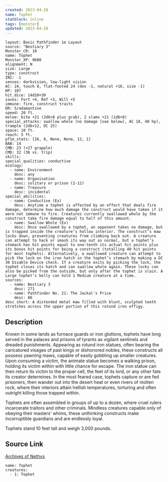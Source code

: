 ```yaml
---
created: 2023-04-28
name: Tophet
statblock: inline
tags: [monster]
updated: 2023-04-28
---
```

```statblock
layout: Basic Pathfinder 1e Layout
source: "Bestiary 3"
Monster_CR: 10
name: Tophet
Monster_XP: 9600
alignment: N
size: Large
type: construct
INI: -1
senses: darkvision, low-light vision
AC: 24, touch 8, flat-footed 24 (dex -1, natural +16, size -1)
HP: 107
hit_dice: 14d10+30
saves: Fort +4, Ref +3, Will +5
immune: fire, construct traits
DR: 5/adamantine
speed: 20 ft.
melee: bite +21 (2d6+8 plus grab), 2 slams +21 (1d6+8)
special_attacks: swallow whole (no damage [see below], AC 18, 40 hp), trample (2d6+12, DC 25)
space: 10 ft.
reach: 5 ft.
pf1e_stats: [26, 8, None, None, 12, 1]
BAB: 14
CMB: 23 (+27 grapple)
CMD: 32 (36 vs. trip)
skills: 
special_qualities: conductive
ecology:
  - name: Environment
    desc: any
  - name: Organisation
    desc: solitary or prison (2-12)
  - name: Treasure
    desc: incidental
special_abilities:
  - name: Conductive (Ex)
    desc: Anytime a tophet is affected by an effect that deals fire damage, determine how much damage the construct would have taken if it were not immune to fire. Creatures currently swallowed whole by the construct take fire damage equal to half of this amount.
  - name: Swallow Whole (Ex)
    desc: Once swallowed by a tophet, an opponent takes no damage, but is trapped inside the creature’s hollow interior. The construct’s maw locks down, preventing creatures from climbing back out. A creature can attempt to hack or smash its way out as normal, but a tophet’s stomach has hit points equal to one-tenth its actual hit points plus its bonus hit points for being a construct (totalling 40 hit points for most tophets). Alternatively, a swallowed creature can attempt to pick the lock on the iron hatch in the tophet’s stomach by making a DC 30 Disable Device check. If a creature exits by picking the lock, the tophet closes its hatch and can swallow whole again. These locks can also be picked from the outside, but only after the tophet is slain. A Large tophet’s belly can hold 1 Medium creature at a time.
sources:
  - name: Bestiary 3
    desc: 271
  - name: Pathfinder No. 21: The Jackal's Price
    desc: 86
desc_short: A distended metal maw filled with blunt, sculpted teeth stretches across the upper portion of this rotund iron effigy.
```
## Description
Known in some lands as furnace guards or iron gluttons, tophets have long served in the palaces and prisons of tyrants as vigilant sentinels and dreaded punishments. Appearing as rotund iron statues, often bearing the caricatured visages of past kings or dishonored nobles, these constructs all possess yawning maws, capable of easily gobbling up smaller creatures. Upon consuming a victim, the animate statue becomes a walking prison, holding its victim within with little chance for escape. The iron statue can then return its victim to the proper cell, the feet of its lord, or any other fate its creator determines. In the most feared case, tophets capture or are fed prisoners, then wander out into the desert heat or even rivers of molten rock, where their interiors attain hellish temperatures, torturing and often outright killing those trapped within.

Tophets are often assembled in groups of up to a dozen, where cruel rulers incarcerate traitors and other criminals. Mindless creatures capable only of obeying their masters’ whims, these unthinking constructs make incorruptible guardians and are endlessly loyal.

Tophets stand 10 feet tall and weigh 3,000 pounds.
## Source Link
[Archives of Nethys](https://aonprd.com/MonsterDisplay.aspx?ItemName=Tophet)
```encounter-table
name: Tophet
creatures:
  - 1: Tophet
```
